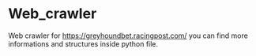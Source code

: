 # Web_crawler
Web crawler for https://greyhoundbet.racingpost.com/
you can find more informations and structures inside python file.
